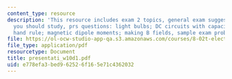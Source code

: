 ```yaml
---
content_type: resource
description: 'This resource includes exam 2 topics, general exam suggestions, what
  you should study, prs questions: light bulbs; DC circuits with capacitors; right
  hand rule; magnetic dipole moments; making B fields, sample exam problems and solutions.'
file: https://ol-ocw-studio-app-qa.s3.amazonaws.com/courses/8-02t-electricity-and-magnetism-spring-2005/e778efa3bed962526f165e71c4362032_presentati_w10d1.pdf
file_type: application/pdf
resourcetype: Document
title: presentati_w10d1.pdf
uid: e778efa3-bed9-6252-6f16-5e71c4362032
---
```

